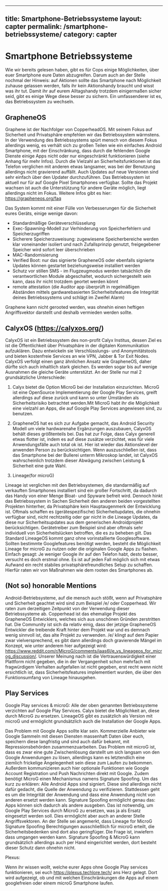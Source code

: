 
---
title: Smartphone-Betriebssysteme
layout: capter
permalink: /smartphone-betriebssysteme/
category: capter
---
# Smartphone Betriebssysteme

Wie wir bereits gelesen haben, gibt es für Cops einige Möglichkeiten, über euer Smartphone eure Daten abzugreifen. Darum auch an der Stelle nochmal der Hinweis: auf Aktionen sollte das Smartphone nach Möglichkeit zuhause gelassen werden, falls ihr kein Aktionshandy braucht und wisst was ihr tut.
Damit ihr auf eurem Alltagshandy trotzdem einigermaßen sicher seid, gibt es einige Wege diese besser zu sichern. Ein umfassenderer ist es, das Betriebssystem zu wechseln.

## GrapheneOS 

Graphene ist der Nachfolger von CopperheadOS. Mit seinem Fokus auf Sicherheit und Privatsphäre empfehlen wir das Betriebssystem wärmstens.
In der Verwendung des Betriebssystems spürt mensch von diesem Fokus allerdings wenig, es verhält sich zu großen Teilen wie ein einfaches Android Smartphone, mit der Einschränkung, dass durch die fehlenden Google Dienste einige Apps nicht oder nur eingeschränkt funktionieren (siehe Anhang für mehr Infos). Durch die Vielzahl an Sicherheitsfunktionen ist das Telefon verglichen mit anderen etwas langsamer, was bei der Benutzung allerdings nicht gravierend auffällt.
Auch Updates auf neue Versionen sind sehr einfach über den Updater durchzuführen.
Das Betriebssystem ist aktuell nur für auf Google Pixel Smartphones verfügbar.
Sollte das Projekt wachsen ist auch die Unterstützung für andere Geräte möglich, liegt allerdings nicht im Fokus.
Weitere Infos gibt es hier: https://grapheneos.org/faq

Das System kommt mit einer Fülle von Verbesserungen für die Sicherheit eures Geräts, einige wenige davon:
- Standardmäßige Geräteverschlüsselung
- Exec-Spawning-Modell zur Verhinderung von Speicherfehlern und Speicherzugriffen 
- Sicherere Speicherzuweisung: zugewiesene Speicherbereiche werden klar voneinander isoliert und nach Zufallsprinzip genutzt, freigegebener Speicher wird sofort leer überschrieben
- MAC-Randomisierung
- Verified Boot: nur das signierte GrapheneOS oder ebenfalls signierte Updates können gestartet beziehungsweise installiert werden
- Schutz vor stillen SMS - im Flugzeugmodus werden tatsächlich die verantwortlichen Module abgeschaltet, wodurch sichergestellt sein kann, dass ihr nicht trotzdem geortet werden könnt
- remote attestation (die Auditor app überprüft in regelmäßigen Abständen mittels gardwarebasierten Sicherheitsfeatures die Integrität deines Betriebssystems und schlägt im Zweifel Alarm)

Graphene kann nicht gerooted werden, was ohnehin einen heftigen Angriffsvektor darstellt und deshalb vermieden werden sollte.

## CalyxOS (https://calyxos.org/)

CalyxOS ist ein Betriebssystem des non-profit Calyx Institus, dessen Ziel es ist die Öffentlichkeit über Privatsphäre in der digitalen Kommunikation aufzuklären. Dazu entwickeln sie Verschlüsslungs- und Anonymitätstools und bieten kostenfreie Services an wie VPN, Jabber & Tor Exit Nodes.
CalyxOS verfolgt einen ganz ähnlichen Ansatz wie GrapheneOS, daher dürfte sich auch inhaltlich stark gleichen. Es werden sogar bis auf wenige Ausnahmen die gleiche Geräte unterstützt. An der Stelle nur mal 2 grundsätzliche Unterschiede:

1. Calyx bietet die Option MicroG bei der Installation einzurichten. MicroG ist eine OpenSource Implementierung der Google Play Services, greift allerdings auf diese zurück und kann so unter Umständen als Sicherheitsrisiko betrachtet werden.Mit MicroG habt ihr die Möglichkeit eine vielzahl an Apps, die auf Google Play Services angewiesen sind, zu benutzen.

2. GrapheneOS hat es sich zur Aufgabe gemacht, das Android Security Modell um viele hardwarenahe Ergänzungen auszubauen, CalyxOS behält dieses größtenteils bei. Das hat zur Folge, dass Calyx generell etwas flotter ist, indem es auf diese zusätze verzichtet, was für viele Anwendungsfälle auch total ok ist.
Hier ist wieder das Aktionslevel der anwenden Person zu berücksichtigen. Wenn auszuschließen ist, dass das Smartphone bei der Bullerei unterm Mikroskop landet, ist CalyxOS wahrscheinlich trotzdem dieser Abwägung zwischen Leistung & Sicherheit eine gute Wahl.


3. Lineage(for microG)

Lineage ist verglichen mit den Betriebsystemen, die standarmäßig auf verkauften Smartphones installiert sind ein großer Fortschritt, da dadurch das Handy von einer Menge Bloat- und Spyware befreit wird. Dennoch hinkt das Betriebssystem in Sachen Sicherheit den anderen beiden vorgestellten Projekten hinterher, da Privatsphäre kein Hauptaugenmerk der Entwicklung ist. Oftmals schaffen es (gerätespezifische) Sicherheitupdates, die ohnehin verfügbar sind, nicht rechtzeitig oder gar nicht in die Lineage Updates, da diese nur Sicherheitsupdates aus dem generischen Androidprojekt berücksichtigen. Gerätetreiber zum Beispiel sind aber oftmals sehr individuell von Sicherheitslücken betroffen, die es zu beheben gilt.
Das Standard LineageOS kommt ganz ohne vorinstallierte Googlesoftware. Sollten bestimmte Googlefeatures benötigt werden, besteht die Möglichkeit Lineage for microG zu nutzen oder die originalen Google Apps zu flashen. Einfach gesagt: Je weniger Google ihr auf den Telefon habt, desto besser, versucht es doch erstmal  ohne.
 Es ist auf jeden Fall möglich sich mit etwas Aufwand ein recht stabiles privatsphärefreundliches Setup zu schaffen. Hierfür raten wir von Maßnahmen wie dem rooten des Smartphones ab.

## (Not so) honorable Mentions

Android-Betriebsysteme, auf die mensch auch stößt, wenn auf Privatsphäre und Sicherheit geachtet wird sind zum Beispiel /e/ oder Copperhead. Wir raten zum derzeitigen Zeitpunkt von der Verwendung dieser Betriebssysteme ab. Copperhead ist das ehemalige Projekt des GrapheneOS Entwicklers, welches sich aus unschönen Gründen zerstritten hat. Die Community ist sich da relativ einig, dass der jetzige GrapheneOS Entwickler die treibende Kraft hinter dem Projekt war und es demnach wenig sinnvoll ist, das alte Projekt zu verwenden.
/e/ klingt auf dem Papier zwar vielversprechend, es gibt dann allerdings doch gravierende Mängel im Konzept, wie unter anderem hier aufgezeigt wird: https://www.reddit.com/r/MicroG/comments/iaas6l/e_vs_lineageos_for_microg_discussion/. Unserer Meinung nach ist die Vertrauenswürdigkeit einer Plattform nicht gegeben, die in der Vergangenheit schon mehrfach mit fragwürdigem Verhalten aufgefallen ist nicht gegeben, erst recht wenn nicht ersichtlich ist, dass Sicherheitsfeatures implementiert wurden, die über den Funktionsumfang von Lineage hinausgehen.

 
## Play Services
Google Play services & microG:
Alle der oben genannten Betriebssysteme verzichten auf Google Play Services. Calyx bietet die Möglichkeit an, diese durch MicroG zu ersetzen. LineageOS gibt es zusätzlich als Version mit microG und ermöglicht grundsätzlich auch die Installation der Google Apps.

Das Problem mit Google Apps sollte klar sein. Kommerzielle Anbieter wie Google Sammeln mit diesen Diensten massenhaft Daten über euch, speichern diese langfristig und sind auch dafür bekannt, mit Repressionsbehörden zusammenzuarbeiten. 
Das Problem mit microG ist, dass es zwar eine gute Zwischenlösung darstellt um sich langsam von den Google Anwendungen zu lösen, allerdings kann es letztendlich eine ziemlich frickelige Angelegenheit sein diese zum Laufen zu bekommen. Außerdem kommunizieren auch hier optionale Funktionen wie Google Account Registration und Push Nachrichten direkt mit Google. Zudem benötigt MicroG einen Mechanismus namens Signature Spoofing. Um das kurz zu erklären: 
Alle Android Apps sind signiert. Diese sind allerdings nicht dafür gedacht, die Quelle der Anwendung zu verifizieren. Stattdessen geht es um die Integrität der Anwendung und dass eine Anwendung nicht von anderen ersetzt werden kann. Signature Spoofing ermöglicht genau das: Apps können sich dadurch als andere ausgeben. Das ist notwendig, um Google Play Services durch MicroG zu ersetzen, was ja als Ersatz eingesetzt werden soll. Dies ermöglicht aber auch an anderer Stelle Angriffsvektoren.
An der Stelle sei angemerkt, dass Lineage for MicroG Signature Spoofing Berechtigungen ausschließlich für microG erteilt, die Sicherheitsbedenken sind dort also geringfüger. Die Frage ist, inwiefern dass umgangen werden kann. Signature Spoofing & MicroG kann grundsätzlich allerdings auch per Hand eingerichtet werden, dort besteht dieser Schutz dann ohnehin nicht.

Plexus:

Wenn ihr wissen wollt, welche eurer Apps ohne Google Play services  funktionieren, sei euch https://plexus.techlore.tech/ ans Herz gelegt. Dort wird aufgezeigt, ob und mit welchen Einschränkungen die Apps auf einem googlefreien oder einem microG Smartphone laufen.
